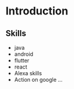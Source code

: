# Introduction

## Skills
  * java
  * android
  * flutter
  * react 
  * Alexa skills 
  * Action on google ... 

 